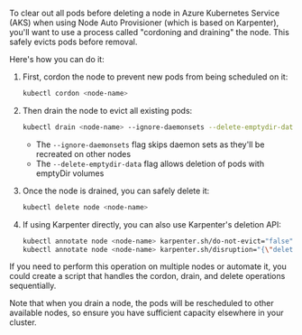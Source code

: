 To clear out all pods before deleting a node in Azure Kubernetes Service (AKS) when using Node Auto Provisioner (which is based on Karpenter), you'll want to use a process called "cordoning and draining" the node. This safely evicts pods before removal.

Here's how you can do it:

1. First, cordon the node to prevent new pods from being scheduled on it:
   ```bash
   kubectl cordon <node-name>
   ```

2. Then drain the node to evict all existing pods:
   ```bash
   kubectl drain <node-name> --ignore-daemonsets --delete-emptydir-data
   ```
   - The `--ignore-daemonsets` flag skips daemon sets as they'll be recreated on other nodes
   - The `--delete-emptydir-data` flag allows deletion of pods with emptyDir volumes

3. Once the node is drained, you can safely delete it:
   ```bash
   kubectl delete node <node-name>
   ```

4. If using Karpenter directly, you can also use Karpenter's deletion API:
   ```bash
   kubectl annotate node <node-name> karpenter.sh/do-not-evict="false" karpenter.sh/do-not-disrupt="false" 
   kubectl annotate node <node-name> karpenter.sh/disruption="{\"deletionTimestamp\": \"$(date -u +'%Y-%m-%dT%H:%M:%SZ')\"}"
   ```

If you need to perform this operation on multiple nodes or automate it, you could create a script that handles the cordon, drain, and delete operations sequentially.

Note that when you drain a node, the pods will be rescheduled to other available nodes, so ensure you have sufficient capacity elsewhere in your cluster.
